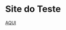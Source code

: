 <h1>Site do Teste</h1>
<a href="https://mariacldev.github.io/MariaClDev-Teste-Tecnico-Est-gio-Ribeir-o-Preto/">AQUI<a/>
